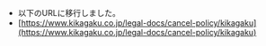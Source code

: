- 以下のURLに移行しました。
- [https://www.kikagaku.co.jp/legal-docs/cancel-policy/kikagaku](https://www.kikagaku.co.jp/legal-docs/cancel-policy/kikagaku)
